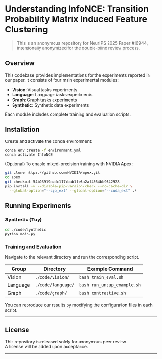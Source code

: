 # Understanding InfoNCE: Transition Probability Matrix Induced Feature Clustering

> This is an anonymous repository for NeurIPS 2025 Paper #16944, intentionally anonymized for the double-blind review process.


## Overview

This codebase provides implementations for the experiments reported in our paper. It consists of four main experimental modules:

- **Vision**: Visual tasks experiments
- **Language**: Language tasks experiments
- **Graph**: Graph tasks experiments
- **Synthetic**: Synthetic data experiments

Each module includes complete training and evaluation scripts.



## Installation

Create and activate the conda environment:

```bash
conda env create -f environment.yml
conda activate InfoNCE
```

(Optional) To enable mixed-precision training with NVIDIA Apex:

```bash
git clone https://github.com/NVIDIA/apex.git
cd apex
git checkout 54b93919aadc117cbab1fe5a2af4664bb9842928
pip install -v --disable-pip-version-check --no-cache-dir \
  --global-option="--cpp_ext" --global-option="--cuda_ext" ./
```


## Running Experiments

### Synthetic (Toy)

```bash
cd ./code/synthetic
python main.py
```

###  Training and Evaluation

Navigate to the relevant directory and run the corresponding script.

| Group           | Directory                            | Example Command                |
|-----------------|---------------------------------------|--------------------------------|
| Vision          | `./code/vision/`           | `bash train_eval.sh`   |
| Language        | `./code/language/`        | `bash run_unsup_example.sh`          |
| Graph            | `./code/graph/`           | `bash contrastive.sh`          |

You can reproduce our results by modifying the configuration files in each script.

---


## License

This repository is released solely for anonymous peer review.  
A license will be added upon acceptance.

---